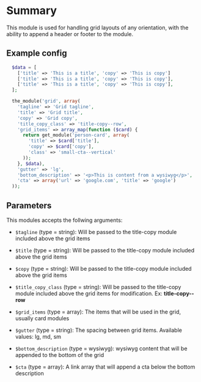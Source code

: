 # Summary

This module is used for handling grid layouts of any orientation, with the ability
to append a header or footer to the module.

## Example config

```php
  $data = [
    ['title' => 'This is a title', 'copy' => 'This is copy']
    ['title' => 'This is a title', 'copy' => 'This is copy'],
    ['title' => 'This is a title', 'copy' => 'This is copy'],
  ];

  the_module('grid', array(
    'tagline' => 'Grid tagline',
    'title' => 'Grid title',
    'copy' => 'Grid copy',
    'title_copy_class' => 'title-copy--row',
    'grid_items' => array_map(function ($card) {
      return get_module('person-card', array(
        'title' => $card['title'],
        'copy' => $card['copy'],
        'class' => 'small-cta--vertical'
      ));
    }, $data),
    'gutter' => 'lg',
    'bottom_description' => '<p>This is content from a wysiwyg</p>',
    'cta' => array('url' => 'google.com', 'title' => 'google')
  ));
```

## Parameters

This modules accepts the follwing arguments:

- `$tagline` (type = string): Will be passed to the title-copy module included above the grid items

- `$title` (type = string): Will be passed to the title-copy module included above the grid items

- `$copy` (type = string): Will be passed to the title-copy module included above the grid items

- `$title_copy_class` (type = string): Will be passed to the title-copy module included above the grid items for modification. Ex: **title-copy--row**

- `$grid_items` (type = array): The items that will be used in the grid, usually card modules

- `$gutter` (type = string): The spacing between grid items. Available values: lg, md, sm

- `$bottom_description` (type = wysiwyg): wysiwyg content that will be appended to the bottom of the grid

- `$cta` (type = array): A link array that will append a cta below the bottom description
